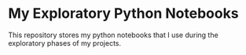 # My Exploratory Python Notebooks
This repository stores my python notebooks that I use during the exploratory phases of my projects. 
